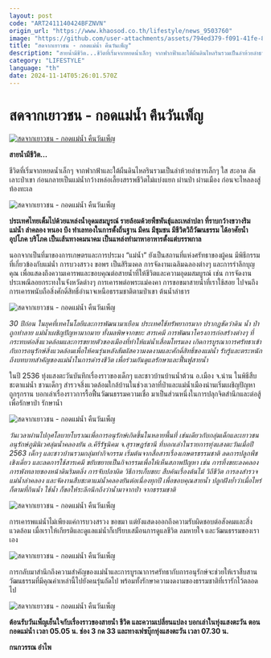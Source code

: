 ```yaml
---
layout: post
code: "ART2411140424BFZNVN"
origin_url: "https://www.khaosod.co.th/lifestyle/news_9503760"
image: "https://github.com/user-attachments/assets/794ed379-f091-41fe-8944-4853acfbe662"
title: "สดจากเยาวชน - กอดแม่น้ำ คืนวันเพ็ญ"
description: "สายน้ำมีชีวิต...ชีวิตที่เริ่มจากหยดน้ำเล็กๆ จากฟากฟ้าและใต้ผืนดินไหลรินรวมเป็นลำห้วยลำธารเล็กๆ ใส สะอาด ลัดเลาะป่าเขา ก่อนกลายเป็นแม่น้ำกว้างหล่อเลี้ยง"
category: "LIFESTYLE"
language: "th"
date: 2024-11-14T05:26:01.570Z
---
```


# สดจากเยาวชน - กอดแม่น้ำ คืนวันเพ็ญ

[![สดจากเยาวชน - กอดแม่น้ำ คืนวันเพ็ญ](https://www.khaosod.co.th/wpapp/uploads/2024/11/n7-scaled.jpg "สดจากเยาวชน - กอดแม่น้ำ คืนวันเพ็ญ")](https://www.khaosod.co.th/wpapp/uploads/2024/11/n7-scaled.jpg)

**สายน้ำมีชีวิต…**

ชีวิตที่เริ่มจากหยดน้ำเล็กๆ จากฟากฟ้าและใต้ผืนดินไหลรินรวมเป็นลำห้วยลำธารเล็กๆ ใส สะอาด ลัดเลาะป่าเขา ก่อนกลายเป็นแม่น้ำกว้างหล่อเลี้ยงสรรพชีวิตไม่แบ่งแยก ผ่านป่า ผ่านเมือง ก่อนจะไหลลงสู่ท้องทะเล

![สดจากเยาวชน - กอดแม่น้ำ คืนวันเพ็ญ](https://www.khaosod.co.th/wpapp/uploads/2024/11/n4.jpg)

**ประเทศไทยเต็มไปด้วยแหล่งน้ำอุดมสมบูรณ์ รายล้อมด้วยพืชพันธุ์และเหล่าปลา ที่ราบกว้างขวางริมแม่น้ำ ลำคลอง หนอง บึง ทำเลทองในการตั้งถิ่นฐาน มีคน มีชุมชน มีชีวิตวิถีวัฒนธรรม ได้อาศัยน้ำอุปโภค บริโภค เป็นเส้นทางคมนาคม เป็นแหล่งทำมาหาอาหารตั้งแต่บรรพกาล**



นอกจากเป็นที่มาของการเกษตรและการประมง “แม่น้ำ” ยังเป็นสถานที่แห่งศรัทธาของผู้คน มีพิธีกรรมที่เกี่ยวข้องกับแม่น้ำ การบวงสรวง ขอพร เป็นสิริมงคล การจัดงานเฉลิมฉลองต่างๆ และการรำลึกบุญคุณ เพื่อแสดงถึงความเคารพและขอบคุณต่อสายน้ำที่ให้ชีวิตและความอุดมสมบูรณ์ เช่น การจัดงานประเพณีลอยกระทงในจังหวัดต่างๆ การเคารพต่อพระแม่คงคา การขอขมาสายน้ำที่เราใช้สอย ไปจนถึงการเคารพนับถือสิ่งศักดิ์สิทธิ์อำนาจเหนือธรรมชาติตามป่าเขา ต้นน้ำลำธาร

![สดจากเยาวชน - กอดแม่น้ำ คืนวันเพ็ญ](https://www.khaosod.co.th/wpapp/uploads/2024/11/n3.jpg)

_30 ปีก่อน ในยุคที่เทคโนโลยีและการพัฒนามาเยือน ประเทศใช้ทรัพยากรมาก ปรากฏชัดว่าดิน น้ำ ป่าถูกทำลาย แม่น้ำเผชิญปัญหามากมาย ทั้งมลพิษจากขยะ สารเคมี การพัฒนาโครงการก่อสร้างต่างๆ ที่กระทบต่อสิ่งแวดล้อมและการขยายตัวของเมืองที่ทำให้แม่น้ำเสื่อมโทรมลง เกิดการบูรณาการศรัทธาเข้ากับการอนุรักษ์สิ่งแวดล้อมเพื่อให้คนรุ่นหลังสัมผัสความงดงามและศักดิ์สิทธิ์ของแม่น้ำ รับรู้และตระหนักถึงบทบาทสำคัญของแม่น้ำในการดำรงชีวิต เพื่อร่วมกันดูแลรักษาและฟื้นฟูสายน้ำ_

ในปี 2536 ทุ่งแสงตะวันบันทึกเรื่องราวของเด็กๆ และชาวบ้านบ้านน้ำต้วน อ.เมือง จ.น่าน ในพิธีสืบชะตาแม่น้ำ ชวนเด็กๆ สำรวจสิ่งแวดล้อมใกล้บ้านในช่วงเวลาที่ป่าและแม่น้ำเมืองน่านเริ่มเผชิญปัญหา ถูกรุกราน บอกเล่าเรื่องราวการรื้อฟื้นวัฒนธรรมความเชื่อ มาเป็นส่วนหนึ่งในการปลุกจิตสำนึกและต่อสู้เพื่อรักษาป่า รักษาน้ำ

![สดจากเยาวชน - กอดแม่น้ำ คืนวันเพ็ญ](https://www.khaosod.co.th/wpapp/uploads/2024/11/n5-1.jpg)

_วันเวลาผ่านไปกุศโลบายโบราณเพื่อการอนุรักษ์เกิดขึ้นในหลายพื้นที่ เช่นเดียวกับกลุ่มเด็กและเยาวชนอนุรักษ์ภูมินิเวศลุ่มน้ำคลองยัน อ.คีรีรัฐนิคม จ.สุราษฎร์ธานี ที่บอกเล่าในรายการทุ่งแสงตะวันเมื่อปี 2563 เด็กๆ และชาวบ้านรวมกลุ่มทำกิจกรรม เริ่มต้นจากสื่อสารเรื่องเกษตรธรรมชาติ ลดการปลูกพืชเชิงเดี่ยว และลดการใช้สารเคมี ขยับขยายเป็นกิจกรรมเพื่อให้เห็นสภาพปัญหา เช่น การทิ้งขยะลงคลอง การพังทลายของหน้าดินริมตลิ่ง การจับปลาผิด วิธีการเก็บขยะ สืบค้นเรื่องต้นไม้ วิถีชีวิต การลงสำรวจแม่น้ำลำคลอง และจัดงานสืบชะตาแม่น้ำคลองยันต่อเนื่องทุกปี เพื่อขอบคุณสายน้ำ ปลูกฝังย้ำว่าเมื่อไหร่ก็ตามที่กินน้ำ ใช้น้ำ ก็ขอให้ระลึกนึกถึงว่าน้ำมาจากป่า จากธรรมชาติ_

![สดจากเยาวชน - กอดแม่น้ำ คืนวันเพ็ญ](https://www.khaosod.co.th/wpapp/uploads/2024/11/n1.jpg)

การเคารพแม่น้ำไม่เพียงแค่การบวงสรวง ขอขมา แต่ยังแสดงออกถึงความรับผิดชอบต่อสังคมและสิ่งแวดล้อม เมื่อเราให้เกียรติและดูแลแม่น้ำก็เปรียบเสมือนการดูแลชีวิต ลมหายใจ และวัฒนธรรมของเราเอง

![สดจากเยาวชน - กอดแม่น้ำ คืนวันเพ็ญ](https://www.khaosod.co.th/wpapp/uploads/2024/11/n2.jpg)

การกลับมาสำนึกถึงความสำคัญของแม่น้ำและการบูรณาการศรัทธากับการอนุรักษ์จะช่วยให้เราสืบสานวัฒนธรรมที่มีคุณค่าเหล่านี้ไปยังคนรุ่นถัดไป พร้อมทั้งรักษาความงดงามของธรรมชาติที่เรารักไว้ตลอดไป

![สดจากเยาวชน - กอดแม่น้ำ คืนวันเพ็ญ](https://www.khaosod.co.th/wpapp/uploads/2024/11/n6.jpg)

**ต้อนรับวันเพ็ญเย็นใจกับเรื่องราวของสายน้ำ ชีวิต และความเปลี่ยนแปลง บอกเล่าในทุ่งแสงตะวัน ตอน กอดแม่น้ำ เวลา 05.05 น. ช่อง 3 กด 33 และทางเฟซบุ๊กทุ่งแสงตะวัน เวลา 07.30 น.**

**กนกวรรณ อำไพ**